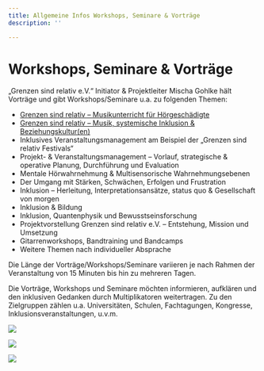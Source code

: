 ```yaml
---
title: Allgemeine Infos Workshops, Seminare & Vorträge
description: ''

---
```

# Workshops, Seminare & Vorträge

„Grenzen sind relativ e.V.“ Initiator & Projektleiter Mischa Gohlke hält Vorträge und gibt Workshops/Seminare u.a. zu folgenden Themen:

* [Grenzen sind relativ – Musikunterricht für Hörgeschädigte](https://www.grenzensindrelativ.de/workshops-seminare-vortraege/exposewochenend-workshop.html)
* [Grenzen sind relativ – Musik, systemische Inklusion & Beziehungskultur(en)](https://www.grenzensindrelativ.de/workshops-seminare-vortraege/ws-grenzen-sind-relativ-musik-systemische-inklusion-beziehungskulturen.html)
* Inklusives Veranstaltungsmanagement am Beispiel der „Grenzen sind relativ Festivals“
* Projekt- & Veranstaltungsmanagement – Vorlauf, strategische & operative Planung, Durchführung und Evaluation
* Mentale Hörwahrnehmung & Multisensorische Wahrnehmungsebenen
* Der Umgang mit Stärken, Schwächen, Erfolgen und Frustration
* Inklusion – Herleitung, Interpretationsansätze, status quo & Gesellschaft von morgen
* Inklusion & Bildung
* Inklusion, Quantenphysik und Bewusstseinsforschung
* Projektvorstellung Grenzen sind relativ e.V. – Entstehung, Mission und Umsetzung
* Gitarrenworkshops, Bandtraining und Bandcamps
* Weitere Themen nach individueller Absprache

Die Länge der Vorträge/Workshops/Seminare variieren je nach Rahmen der Veranstaltung von 15 Minuten bis hin zu mehreren Tagen.

Die Vorträge, Workshops und Seminare möchten informieren, aufklären und den inklusiven Gedanken durch Multiplikatoren weitertragen. Zu den Zielgruppen zählen u.a. Universitäten, Schulen, Fachtagungen, Kongresse, Inklusionsveranstaltungen, u.v.m.

[![](https://www.grenzensindrelativ.de/wp-content/uploads/2014/07/@WE0092-1-300x199.jpg?size=300x199)](https://www.grenzensindrelativ.de/wp-content/uploads/2014/07/@WE0092-1.jpg)

[![](https://www.grenzensindrelativ.de/wp-content/uploads/2014/07/uni-n-300x225.jpg?size=300x225)](https://www.grenzensindrelativ.de/wp-content/uploads/2014/07/uni-n.jpg)

[![](https://www.grenzensindrelativ.de/wp-content/uploads/2014/07/2014er-Kongress-Hammelburg-Bilder-von-Marcus-1200er-136-300x199.jpg?size=300x199)](https://www.grenzensindrelativ.de/wp-content/uploads/2014/07/2014er-Kongress-Hammelburg-Bilder-von-Marcus-1200er-136.jpg)
